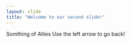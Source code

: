 ```yaml
---
layout: slide
title: "Welcome to our second slide!"
---
```

Somthing of Allies
Use the left arrow to go back!
